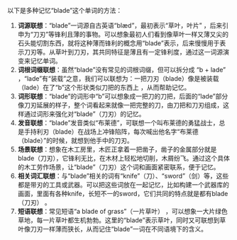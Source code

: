 以下是多种记忆“blade”这个单词的方法：
1. **词源联想**：“blade”一词源自古英语“blæd”，最初表示“草叶，叶片” ，后来引申为“刀刃”等锋利且薄的事物。可以想象最初人们看到像草叶一样又薄又尖的石头能切割东西，就将这种薄而锋利的概念用“blade”表示，后来慢慢用于表示刀刃等。从草叶到刀刃，其共同特征是薄且有一定锋利度，通过这一词源演变来记忆单词。
2. **词根词缀联想**：虽然“blade”没有常见的词根词缀，但可以拆分成 “b + lade” ，“lade”有“装载”之意，我们可以联想为：一把刀刃（blade）像是被装载（lade）在了“b”这个形状类似刀把的东西上 ，从而帮助记忆。
3. **词形联想**：“blade”的词形中“b”可以想象成一把刀的刀把，后面的“lade”部分像刀刃延展的样子，整个词看起来就像一把完整的刀，由刀把和刀刃组成，这样通过词形来强化对“blade”（刀刃）的记忆。
4. **发音联想**：“blade”发音类似“布莱德”，可联想一个叫布莱德的勇猛战士，总是手持利刃（blade）在战场上冲锋陷阵，每次喊出他名字“布莱德（blade）”的时候，就想到他手中的刀刃。
5. **场景联想**：想象在木工房里，木匠正拿着一把凿子，凿子的金属部分就是blade（刀刃），它锋利无比，在木材上轻松地切削，木屑纷飞。通过这个具体的木工劳作场景，让“blade”（刀刃）这个词和画面紧密联系，便于记忆。
6. **相关词汇联想**：与“blade”相关的词有“knife”（刀）、“sword”（剑）等，这些都是带刃的工具或武器。可以把这些词放在一起记忆，比如构建一个武器库的画面，里面有各种knife，长短不一的sword，它们共同的特点就是都有blade（刀刃） 。
7. **短语联想**：常见短语“a blade of grass”（一片草叶） ，可以想象一大片绿色草地，每一片草叶都生机勃勃。这里的“blade”表示草叶，同时又可联想到草叶像刀刃一样薄而狭长，从而记住“blade”一词在不同语境下的含义。 